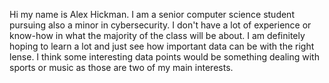 Hi my name is Alex Hickman. I am a senior computer science student pursuing also a minor in cybersecurity. I don't have a lot of experience or know-how in what the majority of the class will be about. I am definitely hoping to learn a lot and just see how important data can be with the right lense. I think some interesting data points would be something dealing with sports or music as those are two of my main interests.
